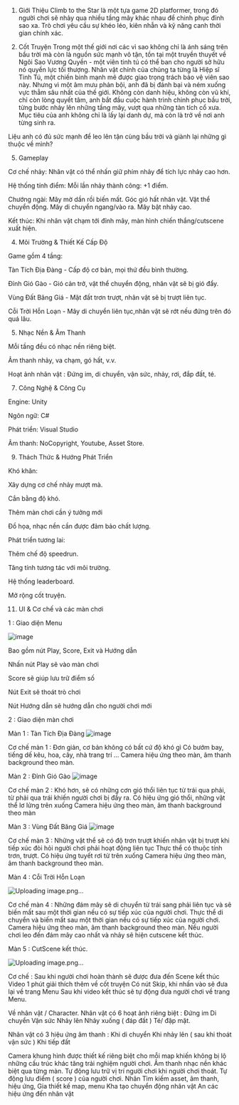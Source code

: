 1. Giới Thiệu
Climb to the Star là một tựa game 2D platformer, trong đó người chơi sẽ nhảy qua nhiều tầng mây khác nhau để chinh phục đỉnh sao xa. Trò chơi yêu cầu sự khéo léo, kiên nhẫn và kỹ năng canh thời gian chính xác.

3. Cốt Truyện
Trong một thế giới nơi các vì sao không chỉ là ánh sáng trên bầu trời mà còn là nguồn sức mạnh vô tận, tồn tại một truyền thuyết về Ngôi Sao Vương Quyền - một viên tinh tú có thể ban cho người sở hữu nó quyền lực tối thượng.
Nhân vật chính của chúng ta từng là Hiệp sĩ Tinh Tú, một chiến binh mạnh mẽ được giao trọng trách bảo vệ viên sao này. Nhưng vì một âm mưu phản bội, anh đã bị đánh bại và ném xuống vực thẳm sâu nhất của thế giới. Không còn danh hiệu, không còn vũ khí, chỉ còn lòng quyết tâm, anh bắt đầu cuộc hành trình chinh phục bầu trời, từng bước nhảy lên những tầng mây, vượt qua những tàn tích cổ xưa. Mục tiêu của anh không chỉ là lấy lại danh dự, mà còn là trở về nơi anh từng sinh ra.

Liệu anh có đủ sức mạnh để leo lên tận cùng bầu trời và giành lại những gì thuộc về mình?

5. Gameplay

Cơ chế nhảy: Nhân vật có thể nhấn giữ phím nhảy để tích lực nhảy cao hơn.

Hệ thống tính điểm:
Mỗi lần nhảy thành công: +1 điểm.

Chướng ngài:
Mây mờ dần rồi biến mất.
Góc gió hất nhân vật.
Vật thể chuyển động.
Mây di chuyển ngang/vào ra.
Mây bật nhảy cao.


Kết thúc: Khi nhân vật chạm tới đỉnh mây, màn hình chiến thắng/cutscene xuất hiện.

4. Môi Trường & Thiết Kế Cấp Độ

Game gồm 4 tầng:

Tàn Tích Địa Đàng - Cấp độ cơ bản, mọi thứ đều bình thường.

Đỉnh Gió Gào - Gió cản trở, vật thể chuyển động, nhân vật sẽ bị gió đẩy.

Vùng Đất Băng Giá - Mặt đất trơn trượt, nhân vật sẽ bị trượt liên tục.

Cỗi Trời Hỗn Loạn - Mây di chuyển liên tục,nhân vật sẽ rớt nếu đứng trên đó quá lâu.

5. Nhạc Nền & Âm Thanh

Mỗi tầng đều có nhạc nền riêng biệt.

Âm thanh nhảy, va chạm, gó hất, v.v.

Hoạt ảnh nhân vật : Đứng im, di chuyển, vận sức, nhảy, rơi, đắp đất, té.

7. Công Nghệ & Công Cụ

Engine: Unity

Ngôn ngữ: C#

Phát triển: Visual Studio

Âm thanh: NoCopyright, Youtube, Asset Store.

9. Thách Thức & Hướng Phát Triển
    
Khó khăn:

Xây dựng cơ chế nhảy mượt mà.

Cắn bằng độ khó.

Thêm màn chơi cần ý tưởng mới

Đồ họa, nhạc nền cần được đảm bảo chất lượng.

Phát triển tương lai:

Thêm chế độ speedrun.

Tăng tính tương tác với môi trường.

Hệ thống leaderboard.

Mở rộng cốt truyện.

11. UI & Cơ chế và các màn chơi

1 : Giao diện Menu 

![image](https://github.com/user-attachments/assets/0a1c3afa-8352-416d-a6f4-d491a8afb83c)


Bao gồm nút Play, Score, Exit và Hướng dẫn

Nhấn nút Play sẽ vào màn chơi

Score sẽ giúp lưu trữ điểm số

Nút Exit sẽ thoát trò chơi

Nút Hướng dẫn sẽ hướng dẫn cho người chơi mới

2 : Giao diện màn chơi

Màn 1 : Tàn Tích Địa Đàng
![image](https://github.com/user-attachments/assets/7b369322-d9eb-49eb-b711-ae44a049450c)

Cơ chế màn 1 : Đơn giản, cơ bản không có bất cứ độ khó gì
Có bướm bay, tiếng dế kêu, hoa, cây, nhà trang trí …
Camera hiệu ứng theo màn, âm thanh background theo màn.


Màn 2 : Đỉnh Gió Gào
![image](https://github.com/user-attachments/assets/bee9abd4-612a-4ecd-91ea-b974dd2e3be3)


Cơ chế màn 2 : Khó hơn, sẽ có những cơn gió thổi liên tục từ trái qua phải, từ phải qua trái khiến người chơi bị đẩy ra.
Có hiệu ứng gió thổi, những vật thể lơ lửng trên xuống
Camera hiệu ứng theo màn, âm thanh background theo màn


Màn 3 : Vùng Đất Băng Giá
![image](https://github.com/user-attachments/assets/0d7b8980-f00e-4618-b897-44963db3095c)


Cơ chế màn 3 : Những vật thể sẽ có độ trơn trượt khiến nhân vật bị trượt khi tiếp xúc đòi hỏi người chơi phải hoạt động liên tục
Thực thể có thuộc tính trơn, trượt.
Có hiệu ứng tuyết rơi từ trên xuống
Camera hiệu ứng theo màn, âm thanh background theo màn.

Màn 4 : Cỗi Trời Hỗn Loạn

![Uploading image.png…]()


Cơ chế màn 4 : Những đám mây sẽ di chuyển từ trái sang phải liên tục và sẽ biến mất sau một thời gian nếu có sự tiếp xúc của người chơi.
Thực thể di chuyển và biến mất sau một thời gian nếu có sự tiếp xúc của người chơi.
Camera hiệu ứng theo màn, âm thanh background theo màn.
Nếu người chơi leo đến đám mây cao nhất và nhảy sẽ hiện cutscene kết thúc.

Màn 5 : CutScene kết thúc.

![Uploading image.png…]()

 
Cơ chế : Sau khi người chơi hoàn thành sẽ được đưa đến Scene kết thúc
Video 1 phút giải thích thêm về cốt truyện
Có nút Skip, khi nhấn vào sẽ đưa lại về trang Menu
Sau khi video kết thúc sẽ tự động đưa người chơi về trang Menu.


Về nhân vật / Character.
Nhân vật có 6 hoạt ảnh riêng biệt : 
Đứng im
Di chuyển
Vận sức
Nhảy lên
Nhảy xuống ( đáp đất )
Té/ đập mặt.

Nhân vật có 3 hiệu ứng âm thanh : 
Khi di chuyển
Khi nhảy lên ( sau khi thoát vận sức )
Khi tiếp đất

Camera khung hình được thiết kế riêng biệt cho mỗi map khiến không bị lộ những cấu trúc khác tăng trải nghiệm người chơi.
Âm thanh nhạc nền khác biệt qua từng màn.
Tự động lưu trữ vị trí người chơi khi người chơi thoát.
Tự động lưu điểm ( score ) của người chơi.
Nhân Tìm kiếm asset, âm thanh, hiệu ứng, 
Gia thiết kế map, menu
Kha tạo chuyển động nhân vật
An các hiệu ứng đến nhân vật
